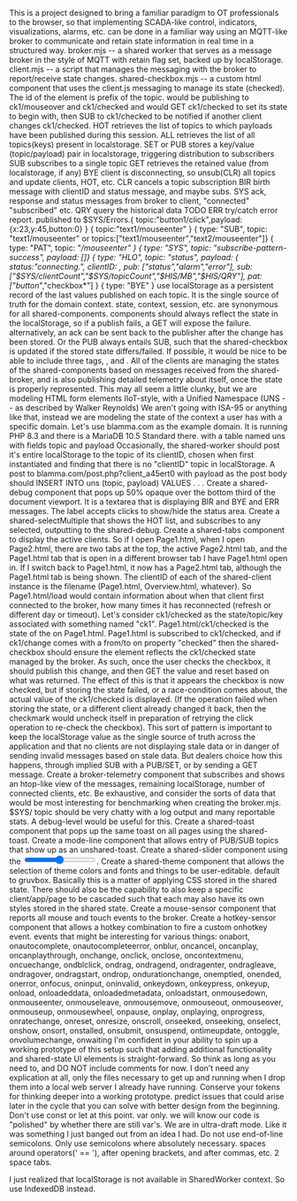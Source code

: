 This is a project designed to bring a familiar paradigm to OT professionals to the browser, so that implementing SCADA-like control, indicators, visualizations, alarms, etc. can be done in a familiar way using an MQTT-like broker to communicate and retain state information in real time in a structured way.  broker.mjs -- a shared worker that serves as a message broker in the style of MQTT with retain flag set, backed up by localStorage. client.mjs -- a script that manages the messaging with the broker to report/receive state changes. shared-checkbox.mjs -- a custom html component that uses the client.js messaging to manage its state (checked).  The id of the element is prefix of the topic.  <shared-checkbox id="ck1"></shared-checkbox> would be publishing to ck1/mouseover and ck1/checked and would GET ck1/checked to set its state to begin with, then SUB to ck1/checked to be notified if another client changes ck1/checked.    HOT retrieves the list of topics to which payloads have been published during this session. ALL retrieves the list of all topics(keys) present in localstorage. SET or PUB stores a key/value (topic/payload) pair in localstorage, triggering distribution to subscribers SUB subscribes to a single topic GET retrieves the retained value (from localstorage, if any) BYE client is disconnecting, so unsub(CLR) all topics and update clients, HOT, etc. CLR cancels a topic subscription BIR birth message with clientID and status message, and maybe subs.   SYS ack, response and status messages from broker to client, "connected" "subscribed" etc. QRY query the historical data TODO ERR try/catch error report.  published to $SYS/Errors.{ topic:"button1/click",payload: {x:23,y:45,button:0} } { topic:"text1/mouseenter" } { type: "SUB", topic: "text1/mouseenter" or topics:["text1/mouseenter","text2/mouseenter"]} { type: "PAT",  topic: "*/mouseenter" } { type: "SYS", topic: "subscribe-pattern-success", payload: [<matching topics subscribed>]} { type: "HLO", topic: "status", payload: { status:"connecting.", clientID: <clientID>, pub: ["status","alarm","error"], sub: ["$SYS/clientCount","$SYS/topicCount","$HIS/MB","$HIS/QRY"], pat: ["button*","checkbox*"] } { type: "BYE" }  use localStorage as a persistent record of the last values published on each topic.  It is the single source of truth for the domain context.  state, context, session, etc. are synonymous for all shared-components.  components should always reflect the state in the localStorage, so if a publish fails, a GET will expose the failure.  alternatively, an ack can be sent back to the publisher after the change has been stored.  Or the PUB always entails SUB, such that the shared-checkbox is updated if the stored state differs/failed.   If possible, it would be nice to be able to include three tags, <shared-broker>, <shared-client> and <shared-checkbox>.  All of the clients are managing the states of the shared-components based on messages received from the shared-broker, and is also publishing detailed telemetry about itself, once the state is properly represented.  This may all seem a little clunky, but we are modeling HTML form elements IIoT-style, with a Unified Namespace (UNS -- as described by Walker Reynolds)  We aren't going with ISA-95 or anything like that, instead we are modeling the state of the context a user has with a specific domain.  Let's use blamma.com as the example domain.  It is running PHP 8.3 and there is a MariaDB 10.5 Standard there.  with a table named uns with fields topic and payload  Occasionally, the shared-worker should post it's entire localStorage to the topic of its clientID, chosen when first instantiated and finding that there is no "clientID" topic in localStorage.  A post to blamma.com/post.php?client_a45ert0 with payload as the post body should INSERT INTO uns (topic, payload) VALUES . . .  Create a shared-debug component that pops up 50% opaque over the bottom third of the document viewport.  It is a textarea that is displaying BIR and BYE and ERR messages.  The label accepts clicks to show/hide the status area.  Create a shared-selectMultiple that shows the HOT list, and subscribes to any selected, outputting to the shared-debug.  Create a shared-tabs component to display the active clients.  So if I open Page1.html, when I open Page2.html, there are two tabs at the top, the active Page2.html tab, and the Page1.html tab that is open in a different browser tab I have Page1.html open in.  If I switch back to Page1.html, it now has a Page2.html tab, although the Page1.html tab is being shown.  The clientID of each of the shared-client instance is the filename (Page1.html, Overview.html, whatever).  So Page1.html/load would contain information about when that client first connected to the broker, how many times it has reconnected (refresh or different day or timeout).  Let's consider ck1/checked as the state/topic/key associated with something named "ck1".  Page1.html/ck1/checked is the state of the <shared-checkbox id="ck1"> on Page1.html.  Page1.html is subscribed to ck1/checked, and if ck1/change comes with a from/to on property "checked" then the shared-checkbox should ensure the element reflects the ck1/checked state managed by the broker.  As such, once the user checks the checkbox, it should publish this change, and then GET the value and reset based on what was returned.  The effect of this is that it appears the checkbox is now checked, but if storing the state failed, or a race-condition comes about, the actual value of the ck1/checked is displayed.  (If the operation failed when storing the state, or a different client already changed it back, then the checkmark would uncheck itself in preparation of retrying the click operation to re-check the checkbox).  This sort of pattern is important to keep the localStorage value as the single source of truth across the application and that no clients are not displaying stale data or in danger of sending invalid messages based on stale data. But dealers choice how this happens, through implied SUB with a PUB/SET, or by sending a GET message.  Create a broker-telemetry component that subscribes and shows an htop-like view of the messages, remaining localStorage, number of connected clients, etc.  Be exhaustive, and consider the sorts of data that would be most interesting for benchmarking when creating the broker.mjs.  $SYS/ topic should be very chatty with a log output and many reportable stats.  A debug-level would be useful for this.  Create a shared-toast component that pops up the same toast on all pages using the shared-toast.     Create a mode-line component that allows entry of PUB/SUB topics that show up as an unshared-toast.  Create a shared-slider component using the <input type="range">.  Create a shared-theme component that allows the selection of theme colors and fonts and things to be user-editable.  default to gruvbox.  Basically this is a matter of applying CSS stored in the shared state.  There should also be the capability to also keep a specific client/app/page to be cascaded such that each may also have its own styles stored in the shared state.  Create a mouse-sensor component that reports all mouse and touch events to the broker.  Create a hotkey-sensor component that allows a hotkey combination to fire a custom onhotkey event.   events that might be interesting for various things: onabort, onautocomplete, onautocompleteerror, onblur, oncancel, oncanplay, oncanplaythrough, onchange, onclick, onclose, oncontextmenu, oncuechange, ondblclick, ondrag, ondragend, ondragenter, ondragleave, ondragover, ondragstart, ondrop, ondurationchange, onemptied, onended, onerror, onfocus, oninput, oninvalid, onkeydown, onkeypress, onkeyup, onload, onloadeddata, onloadedmetadata, onloadstart, onmousedown, onmouseenter, onmouseleave, onmousemove, onmouseout, onmouseover, onmouseup, onmousewheel, onpause, onplay, onplaying, onprogress, onratechange, onreset, onresize, onscroll, onseeked, onseeking, onselect, onshow, onsort, onstalled, onsubmit, onsuspend, ontimeupdate, ontoggle, onvolumechange, onwaiting  I'm confident in your ability to spin up a working prototype of this setup such that adding additional functionality and shared-state UI elements is straight-forward.  So think as long as you need to, and DO NOT include comments for now.  I don't need any explication at all, only the files necessary to get up and running when I drop them into a local web server I already have running.  Conserve your tokens for thinking deeper into a working prototype.  predict issues that could arise later in the cycle that you can solve with better design from the beginning.  Don't use const or let at this point. var only.  we will know our code is "polished" by whether there are still var's.  We are in ultra-draft mode.  Like it was something I just banged out from an idea I had.  Do not use end-of-line semicolons.  Only use semicolons where absolutely necessary. spaces around operators(' == '), after opening brackets, and after commas, etc. 2 space tabs.

I just realized that localStorage is not available in SharedWorker context.  So use IndexedDB instead.
